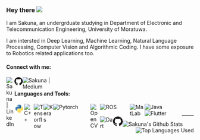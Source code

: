 ### Hey there <img src="https://media.giphy.com/media/hvRJCLFzcasrR4ia7z/giphy.gif" width="25px">

I am Sakuna, an undergrduate studying in Department of Electronic and Telecommunication Engineering, University of Moratuwa.

I am intersted in Deep Learning, Machine Learning, Natural Language Processing, Computer Vision and Algorithmic Coding. I have some exposure to Robotics related applications too.

#### Connect with me:

[<img align="left" alt="Sakuna | LinkedIn" width="22px" src="https://cdn.jsdelivr.net/npm/simple-icons@v3/icons/linkedin.svg" />](www.linkedin.com/in/sakuna-harinda/)
[<img align="left" alt="Sakuna | Github" width="22px" src="https://raw.githubusercontent.com/github/explore/78df643247d429f6cc873026c0622819ad797942/topics/github/github.png" />](https://github.com/sakunaharinda)
[<img align="left" alt="Sakuna | Medium" width="100px" src="https://theme.zdassets.com/theme_assets/224203/4cbf0061c1ec1a5716fbcb44f094909cd6e39e81.png" />](https://medium.com/@sakunaj1996)

<br />


#### Languages and Tools:

[<img align="left" alt="Python" width="26px" src="https://raw.githubusercontent.com/devicons/devicon/master/icons/python/python-original.svg" />]()
[<img align="left" alt="C++" width="26px" src="https://raw.githubusercontent.com/isocpp/logos/master/cpp_logo.svg" />]()
[<img align="left" alt="Tensorflow" width="26px" src="https://raw.githubusercontent.com/valohai/ml-logos/master/tensorflow-tf.svg" />]()
[<img align="left" alt="Keras" width="26px" src="https://raw.githubusercontent.com/valohai/ml-logos/master/keras.svg" />]()
[<img align="left" alt="Pytorch" width="100px" src="https://raw.githubusercontent.com/valohai/ml-logos/master/pytorch.svg" />]()
[<img align="left" alt="OpenCV" width="26px" src="https://github.com/opencv/opencv/blob/master/doc/opencv-logo2.png?raw=true" />]()
[<img align="left" alt="ROS" width="80px" src="https://upload.wikimedia.org/wikipedia/commons/thumb/b/bb/Ros_logo.svg/1280px-Ros_logo.svg.png" />]()
[<img align="left" alt="MatLab" width="40px" src="https://upload.wikimedia.org/wikipedia/commons/thumb/2/21/Matlab_Logo.png/667px-Matlab_Logo.png" />]()
[<img align="left" alt="Java" width="55px" src="https://cdn.freebiesupply.com/logos/thumbs/2x/java-logo.png" />]()
[<img align="left" alt="Flutter" width="100px" src="https://upload.wikimedia.org/wikipedia/commons/1/17/Google-flutter-logo.png" />]()
[<img align="left" alt="Dart" width="35px" src="https://d2eip9sf3oo6c2.cloudfront.net/tags/images/000/001/227/square_480/dart-logo.png" />]()
[<img align="left" alt="GitHub" width="26px" src="https://raw.githubusercontent.com/github/explore/78df643247d429f6cc873026c0622819ad797942/topics/github/github.png" />]()

<br />

---

<img align="left" alt="Sakuna's Github Stats" src="https://github-readme-stats.sakunaharinda.vercel.app/api?username=sakunaharinda&show_icons=true&count_private=true&include_all_commits=true&&hide=prs,contribs&hide_border=true" />
<img align="right" alt="Top Languages Used" src="https://github-readme-stats.sakunaharinda.vercel.app/api/top-langs/?username=sakunaharinda&layout=compact" />

<!-- [![Top Langs](https://github-readme-stats.vercel.app/api/top-langs/?username=abdelrahman-gaber&layout=compact&hide=matlab,html)](https://github.com/anuraghazra/github-readme-stats) -->


<!--
**sakunaharinda/sakunaharinda** is a ✨ _special_ ✨ repository because its `README.md` (this file) appears on your GitHub profile.

Here are some ideas to get you started:

- 🔭 I’m currently working on ...
- 🌱 I’m currently learning ...
- 👯 I’m looking to collaborate on ...
- 🤔 I’m looking for help with ...
- 💬 Ask me about ...
- 📫 How to reach me: ...
- 😄 Pronouns: ...
- ⚡ Fun fact: ...
-->
